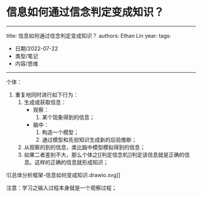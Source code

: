 # 信息如何通过信念判定变成知识？


---
title: 信息如何通过信念判定变成知识？
authors: Ethan Lin
year:
tags:
  - 日期/2022-07-22 
  - 类型/笔记 
  - 内容/思维 
---




个体：
1. 重复地同时进行如下行为：
	1. 生成或获取信息：
		- 观察：
			1. 某个现象得到的信息；
		- 脑中：
			1. 构造一个模型；
			2. 通过模型和先验知识生成新的后验推断；
	2. 从观察的到的信息，类比脑中模型模拟得到的信息；
	3. 如果二者差别不大，那么个体之[[判定信念机]]判定该信息就是正确的信息。这样的正确的信息就形成知识；

![[总体分析框架-信息如何变成知识.drawio.svg]]


注意：学习之输入过程本身就是一个观察过程；